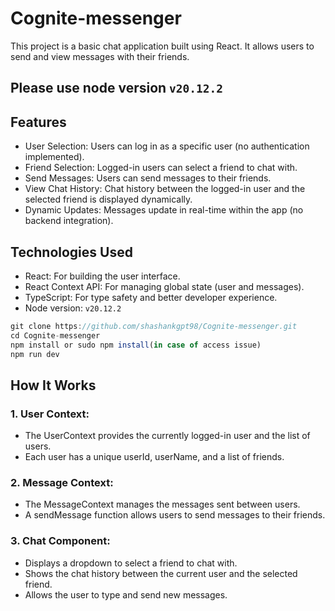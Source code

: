 # Cognite-messenger

This project is a basic chat application built using React. It allows users to send and view messages with their friends.


## Please use node version `v20.12.2`

## Features
- User Selection: Users can log in as a specific user (no authentication implemented).
- Friend Selection: Logged-in users can select a friend to chat with.
- Send Messages: Users can send messages to their friends.
- View Chat History: Chat history between the logged-in user and the selected friend is displayed dynamically.
- Dynamic Updates: Messages update in real-time within the app (no backend integration).

## Technologies Used
- React: For building the user interface.
- React Context API: For managing global state (user and messages).
- TypeScript: For type safety and better developer experience.
- Node version:  `v20.12.2`



```js
git clone https://github.com/shashankgpt98/Cognite-messenger.git
cd Cognite-messenger
npm install or sudo npm install(in case of access issue)
npm run dev
```

## How It Works
### 1. User Context:
-  The UserContext provides the currently logged-in user and the list of users.
- Each user has a unique userId, userName, and a list of friends.

### 2. Message Context:
- The MessageContext manages the messages sent between users.
- A sendMessage function allows users to send messages to their friends.

### 3. Chat Component:
- Displays a dropdown to select a friend to chat with.
- Shows the chat history between the current user and the selected friend.
- Allows the user to type and send new messages.
